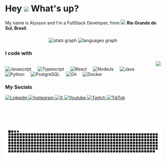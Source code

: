 <h1> Hey <img src="https://emojis.slackmojis.com/emojis/images/1577305505/7373/hand_wave.gif?1577305505" width="50" /> What's up?</h1>

<p> My name is Alysson and I'm a FullStack Developer, from <img src="https://cdn-icons-png.flaticon.com/128/197/197386.png" width="17" /> <b>Rio Grande do Sul, Brasil</b>. </p>

###

<div align="center">
  <img src="https://github-readme-stats.vercel.app/api?username=alyssonzanchi&hide_title=false&hide_rank=false&show_icons=true&include_all_commits=true&count_private=true&disable_animations=false&theme=dracula&locale=en&hide_border=false" height="150" alt="stats graph"  />
  <img src="https://github-readme-stats.vercel.app/api/top-langs?username=alyssonzanchi&locale=en&hide_title=false&layout=compact&card_width=320&langs_count=5&theme=dracula&hide_border=false" height="150" alt="languages graph"  />
</div>

### I code with

<img align="right" height="215" src="https://cdn.dribbble.com/users/730703/screenshots/6581243/avento.gif"  />

<br>

<div align="left">
  <img src="https://cdn.jsdelivr.net/gh/devicons/devicon/icons/javascript/javascript-original.svg" height="30" alt="Javascript"  />
  <img width="12" />
  <img src="https://cdn.jsdelivr.net/gh/devicons/devicon/icons/typescript/typescript-original.svg" height="30" alt="Typescript"  />
  <img width="12" />
  <img src="https://cdn.jsdelivr.net/gh/devicons/devicon/icons/react/react-original.svg" height="30" alt="React"  />
  <img width="12" />
  <img src="https://cdn.jsdelivr.net/gh/devicons/devicon/icons/nodejs/nodejs-original.svg" height="30" alt="NodeJs"  />
  <img width="12" />
  <img src="https://cdn.jsdelivr.net/gh/devicons/devicon/icons/java/java-original.svg" height="30" alt="Java"  />
  <img width="12" />
  <img src="https://cdn.jsdelivr.net/gh/devicons/devicon/icons/python/python-original.svg" height="30" alt="Python"  />
  <img width="12" />
  <img src="https://cdn.jsdelivr.net/gh/devicons/devicon/icons/postgresql/postgresql-original.svg" height="30" alt="PostgreSQL"  />
  <img width="12" />
  <img src="https://cdn.jsdelivr.net/gh/devicons/devicon/icons/git/git-original.svg" height="30" alt="Git"  />
  <img width="12" />
  <img src="https://cdn.jsdelivr.net/gh/devicons/devicon/icons/docker/docker-original.svg" height="30" alt="Docker"  />
</div>

### My Socials

<div align="left">
  <a href="https://www.linkedin.com/in/alyssonzanchi/" target="_blank">
    <img src="https://img.shields.io/static/v1?message=LinkedIn&logo=linkedin&label=&color=0077B5&logoColor=white&labelColor=&style=for-the-badge" height="35" alt="Linkedin"  />
  </a>
  <a href="https://www.instagram.com/alyssonzanchi/" target="_blank">
    <img src="https://img.shields.io/static/v1?message=Instagram&logo=instagram&label=&color=E4405F&logoColor=white&labelColor=&style=for-the-badge" height="35" alt="Instagram"  />
  </a>
  <a href="https://x.com/AlyZanchi" target="_blank">
    <img src="https://img.shields.io/static/v1?message=X&logo=X&label=&color=000&logoColor=white&labelColor=&style=for-the-badge" height="35" alt="X"  />
  </a>


  <a href="https://www.youtube.com/@ALYZN" target="_blank">
    <img src="https://img.shields.io/static/v1?message=Youtube&logo=youtube&label=&color=FF0000&logoColor=white&labelColor=&style=for-the-badge" height="35" alt="Youtube"  />
  </a>
  <a href="https://www.twitch.tv/alyzn" target="_blank">
    <img src="https://img.shields.io/static/v1?message=Twitch&logo=twitch&label=&color=9146FF&logoColor=white&labelColor=&style=for-the-badge" height="35" alt="Twitch"  />
  </a>
  <a href="https://www.tiktok.com/@alyssonzanchi" target="_blank">
    <img src="https://img.shields.io/badge/TikTok-%23000000.svg?style=for-the-badge&logo=TikTok&logoColor=white" height="35" alt="TikTok"  />
  </a>
</div>

###

<br clear="both">

<img src="https://raw.githubusercontent.com/alyssonzanchi/alyssonzanchi/output/snake.svg" alt="Snake animation" />

###
